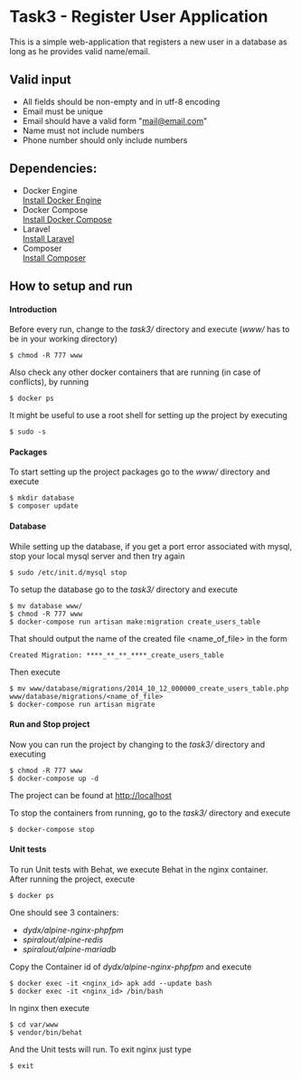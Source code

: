 # Task3 - Register User Application

This is a simple web-application that registers a new user in a database
as long as he provides valid name/email.

## Valid input
  - All fields should be non-empty and in utf-8 encoding
  - Email must be unique
  - Email should have a valid form "mail@email.com"
  - Name must not include numbers
  - Phone number should only include numbers

## Dependencies:
  - Docker Engine  
    [Install Docker Engine](https://docs.docker.com/engine/installation/)
  - Docker Compose  
    [Install Docker Compose](https://docs.docker.com/compose/install/)
  - Laravel  
    [Install Laravel](https://laravel.com/docs/5.2/installation)
  - Composer  
    [Install Composer](https://getcomposer.org/doc/00-intro.md)

## How to setup and run
#### Introduction
Before every run, change to the *task3/* directory and execute (*www/* has to be in your working directory)
```
$ chmod -R 777 www
```
Also check any other docker containers that are running (in case of conflicts), by running
```
$ docker ps
```
It might be useful to use a root shell for setting up the project by executing
```
$ sudo -s
```
#### Packages
To start setting up the project packages go to the *www/* directory and execute
```
$ mkdir database
$ composer update
```
#### Database
While setting up the database, if you get a port error associated with mysql, stop your local mysql server and then try again
```
$ sudo /etc/init.d/mysql stop
```
To setup the database go to the *task3/* directory and execute
```
$ mv database www/
$ chmod -R 777 www
$ docker-compose run artisan make:migration create_users_table
```
That should output the name of the created file <name_of_file> in the form
```
Created Migration: ****_**_**_****_create_users_table
```
Then execute
```
$ mv www/database/migrations/2014_10_12_000000_create_users_table.php www/database/migrations/<name_of_file>
$ docker-compose run artisan migrate
```
#### Run and Stop project
Now you can run the project by changing to the *task3/* directory and executing
```
$ chmod -R 777 www
$ docker-compose up -d
```
The project can be found at [http://localhost](http://localhost)

To stop the containers from running, go to the *task3/* directory and execute
```
$ docker-compose stop
```
#### Unit tests
To run Unit tests with Behat, we execute Behat in the nginx container.  
After running the project, execute
```
$ docker ps
```
One should see 3 containers:
  - *dydx/alpine-nginx-phpfpm*
  - *spiralout/alpine-redis*
  - *spiralout/alpine-mariadb*   

Copy the Container id of *dydx/alpine-nginx-phpfpm* and execute
```
$ docker exec -it <nginx_id> apk add --update bash
$ docker exec -it <nginx_id> /bin/bash
```
In nginx then execute
```
$ cd var/www
$ vendor/bin/behat
```
And the Unit tests will run.
To exit nginx just type
```
$ exit
```
